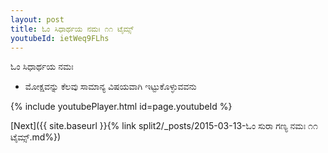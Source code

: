 ```yaml
---
layout: post
title: ಓಂ ಸಿಧಾರ್ಥಯ ನಮಃ ೧೧ ಟೈಮ್ಸ್
youtubeId: ietWeq9FLhs
---
```

 
 
 ಓಂ ಸಿಧಾರ್ಥಯ ನಮಃ  
 
 -  ಮೋಕ್ಷವನ್ನು ಕೆಲವು ಸಾಮಾನ್ಯ ವಿಷಯವಾಗಿ ಇಟ್ಟುಕೊಳ್ಳುವವನು 
 
  
 
  
 
 
 
 
 
 


{% include youtubePlayer.html id=page.youtubeId %}
 
[Next]({{ site.baseurl }}{% link  split2/_posts/2015-03-13-ಓಂ ಸುರಾ ಗಣ್ಯ ನಮಃ ೧೧ ಟೈಮ್ಸ್.md%})
 
